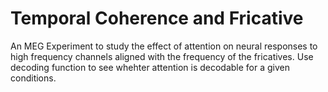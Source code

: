 # Temporal Coherence and Fricative

An MEG Experiment to study the effect of attention on neural responses to high frequency channels aligned with the frequency of the fricatives.
Use decoding function to see whehter attention is decodable for a given conditions.
